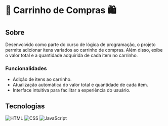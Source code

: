 # 🛒 Carrinho de Compras 🛍️

## Sobre
Desenvolvido como parte do curso de lógica de programação, o projeto permite adicionar itens variados ao carrinho de compras. Além disso, exibe o valor total e a quantidade adquirida de cada item no carrinho.

### Funcionalidades
- Adição de itens ao carrinho.
- Atualização automática do valor total e quantidade de cada item.
- Interface intuitiva para facilitar a experiência do usuário.

## Tecnologias
![HTML](https://img.shields.io/badge/HTML-239120?style=for-the-badge&logo=html5&logoColor=white)
![CSS](https://img.shields.io/badge/CSS-239120?&style=for-the-badge&logo=css3&logoColor=white)
![JavaScript](https://img.shields.io/badge/JavaScript-F7DF1E?style=for-the-badge&logo=javascript&logoColor=black)


